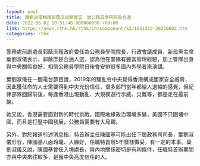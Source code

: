```yaml
---
layout: post
title: 葉劉淑儀稱讚郭蔭庶經驗豐富　當公務員學院院長合適
date: 2022-06-02 10:51:48.000000000 +08:00
link: https://news.rthk.hk/rthk/ch/component/k2/1651312-20220602.htm
categories: rthk
---
```


警務處前副處長郭蔭庶獲政府委任為公務員學院院長，行政會議成員、新民黨主席葉劉淑儀表示，郭蔭庶是合適人選，認為他在警隊有豐富管理經驗，加上警隊出身與中央關係良好，相信公務員學院日後會安排很多國內外學者來演講。

葉劉淑儀在一個電台節目說，2019年的騷亂令中央覺得香港構成國家安全威脅，因此獲任命的人士需要得到中央充份信任，很多部門當年都給人退縮的感覺，但紀律部隊回歸前後，每逢香港出現動亂、大規模遊行示威、災難等，都是走在最前線。

她又說，香港需要面對新的時代挑戰，國際地緣政治環境多變，美國不只圍堵中國，而且是打壓中國發展，公務員需要有大局觀。

另外，對於報道引述消息指，特首辦主任陳國基可能出任下屆政務司司長，葉劉淑儀形容，陳國基八面玲瓏、人緣好，任職特首辦5年樣樣做妥，有一定的本事。葉劉淑儀又說，陳國基曾任入境處長，與內地關係密切是有利條件，任職特首辦期間亦與中央來往較多，是獲中央高度信任的人。
